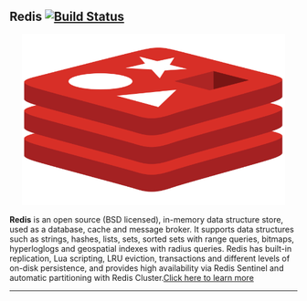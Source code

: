 ## Redis [![Build Status](https://secure.travis-ci.org/joshwnj/inline-docs.png)](http://travis-ci.org/joshwnj/inline-docs)
<p align="center">
  <img width="460" height="300" src="redis.png">
</p>

**Redis** is an open source (BSD licensed), in-memory data structure store, used as a database, cache and message broker. 
It supports data structures such as strings, hashes, lists, sets, sorted sets with range queries, bitmaps, hyperloglogs and geospatial indexes with radius queries. Redis has built-in replication, Lua scripting, LRU eviction, transactions and different levels of on-disk persistence, and provides high availability via Redis Sentinel and automatic partitioning with Redis Cluster.[Click here to learn more](https://redis.io/commands)

***
##



